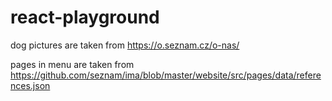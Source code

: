 # react-playground

dog pictures are taken from https://o.seznam.cz/o-nas/

pages in menu are taken from https://github.com/seznam/ima/blob/master/website/src/pages/data/references.json
